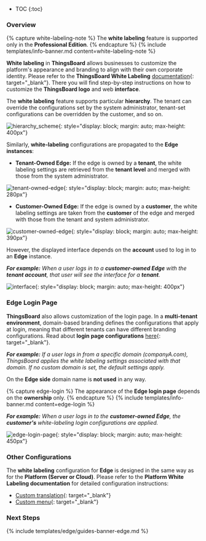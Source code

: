 * TOC
{:toc}

### Overview

{% capture white-labeling-note %}
The **white labeling** feature is supported only in the **Professional Edition**.
{% endcapture %}
{% include templates/info-banner.md content=white-labeling-note %}

**White labeling** in **ThingsBoard** allows businesses to customize the platform's appearance and branding to align with their own corporate identity.
Please refer to the **ThingsBoard White Labeling** [documentation](/docs/pe/user-guide/white-labeling/){: target="_blank"}. There you will find step-by-step instructions on how to customize the **ThingsBoard logo** and web **interface**.

The **white labeling** feature supports particular **hierarchy**.
The tenant can override the configurations set by the system administrator,
tenant-set configurations can be overridden by the customer, and so on.

 ![hierarchy_scheme](https://img.thingsboard.io/edge/user-guide/white-labeling/hierarchy.webp){: style="display: block; margin: auto; max-height: 400px"}

Similarly, **white-labeling** configurations are propagated to the **Edge instances**:

* **Tenant-Owned Edge:** If the edge is owned by a **tenant**, the white labeling settings are retrieved from the **tenant level** and merged with those from the system administrator. 

![tenant-owned-edge](https://img.thingsboard.io/edge/user-guide/white-labeling/hierarchy-edge-tenant.webp){: style="display: block; margin: auto; max-height: 280px"}

* **Customer-Owned Edge:** If the edge is owned by a **customer**, the white labeling settings are taken from the **customer** of the edge and merged with those from the tenant and system administrator.
 
![customer-owned-edge](https://img.thingsboard.io/edge/user-guide/white-labeling/hierarchy-edge-customer.webp){: style="display: block; margin: auto; max-height: 390px"}

However, the displayed interface depends on the **account** used to log in to an **Edge** instance.

_**For example:** When a user logs in to a **customer-owned Edge** with the **tenant account**, that user will see the interface for a **tenant**._

![interface](https://img.thingsboard.io/edge/user-guide/white-labeling/interface.webp){: style="display: block; margin: auto; max-height: 400px"}

### Edge Login Page

**ThingsBoard** also allows customization of the login page. In a **multi-tenant environment**, domain-based branding defines the configurations that apply at login, meaning that different tenants can have different branding configurations. Read about **login page configurations** [here](/docs/pe/user-guide/white-labeling/#customize-the-login-page){: target="_blank"}.

_**For example:** If a user logs in from a specific domain (companyA.com), ThingsBoard applies the white labeling settings associated with that domain. If no custom domain is set, the default settings apply._

On the **Edge side** domain name is **not used** in any way.

{% capture edge-login %}
The appearance of the **Edge login page** depends on the **ownership** only.
{% endcapture %}
{% include templates/info-banner.md content=edge-login %}

_**For example:** When a user logs in to the **customer-owned Edge**, the **customer's** white-labeling login configurations are applied._

![edge-login-page](https://img.thingsboard.io/edge/user-guide/white-labeling/edge-login-page.webp){: style="display: block; margin: auto; max-height: 450px"}

### Other Configurations

The **white labeling** configuration for **Edge** is designed in the same way as for the **Platform (Server or Cloud)**. Please refer to the **Platform White Labeling documentation** for detailed configuration instructions:
* [Custom translation](/docs/pe/user-guide/custom-translation/){: target="_blank"}
* [Custom menu](/docs/pe/user-guide/custom-menu/){: target="_blank"}

### Next Steps

{% include templates/edge/guides-banner-edge.md %}


